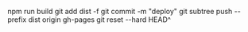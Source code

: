npm run build
git add dist -f
git commit -m "deploy"
git subtree push --prefix dist origin gh-pages
git reset --hard HEAD^
